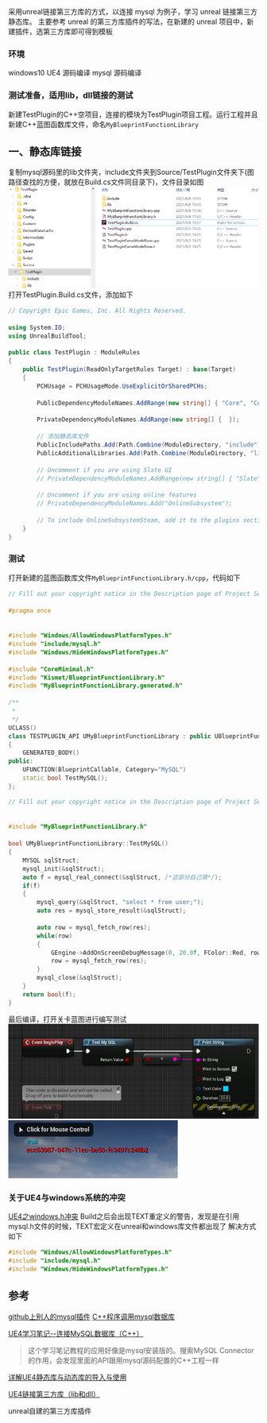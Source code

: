 
采用unreal链接第三方库的方式，以连接 mysql 为例子，学习 unreal 链接第三方静态库。
主要参考 unreal 的第三方库插件的写法，在新建的 unreal 项目中，新建插件，选第三方库即可得到模板

### 环境
windows10
UE4 源码编译
mysql 源码编译

### 测试准备，适用lib，dll链接的测试
新建TestPlugin的C++空项目，连接的模块为TestPlugin项目工程。运行工程并且新建C++蓝图函数库文件，命名`MyBlueprintFunctionLibrary`


## 一、静态库链接
复制mysql源码里的lib文件夹，include文件夹到Source/TestPlugin文件夹下(图路径查找的方便，就放在Build.cs文件同目录下)，文件目录如图
![文件目录](Picture/unreal连接MySQL/unreal连接MySQL-1.png)
打开TestPlugin.Build.cs文件，添加如下
```cs
// Copyright Epic Games, Inc. All Rights Reserved.

using System.IO;
using UnrealBuildTool;

public class TestPlugin : ModuleRules
{
	public TestPlugin(ReadOnlyTargetRules Target) : base(Target)
	{
		PCHUsage = PCHUsageMode.UseExplicitOrSharedPCHs;
	
		PublicDependencyModuleNames.AddRange(new string[] { "Core", "CoreUObject", "Engine", "InputCore" });

		PrivateDependencyModuleNames.AddRange(new string[] {  });

		// 添加静态库文件
		PublicIncludePaths.Add(Path.Combine(ModuleDirectory, "include"));
		PublicAdditionalLibraries.Add(Path.Combine(ModuleDirectory, "lib", "libmysql.lib"));
		
		// Uncomment if you are using Slate UI
		// PrivateDependencyModuleNames.AddRange(new string[] { "Slate", "SlateCore" });
		
		// Uncomment if you are using online features
		// PrivateDependencyModuleNames.Add("OnlineSubsystem");

		// To include OnlineSubsystemSteam, add it to the plugins section in your uproject file with the Enabled attribute set to true
	}
}

```
### 测试
打开新建的蓝图函数库文件`MyBlueprintFunctionLibrary.h/cpp`，代码如下
```cpp
// Fill out your copyright notice in the Description page of Project Settings.

#pragma once


#include "Windows/AllowWindowsPlatformTypes.h"
#include "include/mysql.h"
#include "Windows/HideWindowsPlatformTypes.h"

#include "CoreMinimal.h"
#include "Kismet/BlueprintFunctionLibrary.h"
#include "MyBlueprintFunctionLibrary.generated.h"

/**
 * 
 */
UCLASS()
class TESTPLUGIN_API UMyBlueprintFunctionLibrary : public UBlueprintFunctionLibrary
{
	GENERATED_BODY()
public:
	UFUNCTION(BlueprintCallable, Category="MySQL")
	static bool TestMySQL();
};

```
```cpp
// Fill out your copyright notice in the Description page of Project Settings.


#include "MyBlueprintFunctionLibrary.h"

bool UMyBlueprintFunctionLibrary::TestMySQL()
{
	MYSQL sqlStruct;
	mysql_init(&sqlStruct);
	auto f = mysql_real_connect(&sqlStruct, /*这部分自己填*/);
	if(f)
	{
		mysql_query(&sqlStruct, "select * from user;");
		auto res = mysql_store_result(&sqlStruct);

		auto row = mysql_fetch_row(res);
		while(row)
		{
			GEngine->AddOnScreenDebugMessage(0, 20.0f, FColor::Red, row[0]);
			row = mysql_fetch_row(res);
		}
		mysql_close(&sqlStruct);
	}
	return bool(f);
}

```

最后编译，打开关卡蓝图进行编写测试
![蓝图](Picture/unreal连接MySQL/unreal连接MySQL-2.png)
![测试结果](Picture/unreal连接MySQL/unreal连接MySQL-3.png)

### 关于UE4与windows系统的冲突
[UE4之windows.h冲突](https://blog.51cto.com/u_12701820/3032456)
Build之后会出现TEXT重定义的警告，发现是在引用mysql.h文件的时候，TEXT宏定义在unreal和windows库文件都出现了
解决方式如下
```cpp
#include "Windows/AllowWindowsPlatformTypes.h"
#include "include/mysql.h"
#include "Windows/HideWindowsPlatformTypes.h"
```


## 参考
[github上别人的mysql插件](https://github.com/Back2RL/MySQLConnectorUE4Plugin)
[C++程序调用mysql数据库
](https://blog.csdn.net/Leo_csdn_/article/details/82682839)

[UE4学习笔记--连接MySQL数据库（C++）
](https://blog.csdn.net/qq_40725856/article/details/97544992)
> 这个学习笔记教程的应用好像是mysql安装版的。搜索MySQL Connector的作用，会发现里面的API跟用mysql源码配置的C++工程一样

[详解UE4静态库与动态库的导入与使用](https://blog.csdn.net/u012999985/article/details/71554628)

[UE4链接第三方库（lib和dll）](https://segmentfault.com/a/1190000008210614)

unreal自建的第三方库插件